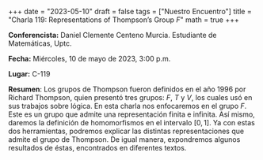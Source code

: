 +++
date  = "2023-05-10"
draft = false
tags  = ["Nuestro Encuentro"]
title = "Charla 119: Representations of Thompson’s Group $F$"
math  = true
+++


**Conferencista:**  Daniel Clemente Centeno Murcia. Estudiante de Matemáticas, Uptc.

**Fecha:** Miércoles, 10 de mayo de 2023, 3:00 p.m.

**Lugar:** C-119

**Resumen**: Los grupos de Thompson fueron definidos en el año 1996 por Richard Thompson, quien presentó tres grupos: $F$, $T$ y $V$, los cuales usó en sus trabajos sobre lógica. En esta charla nos enfocaremos en el grupo $F$. Este es un grupo que admite una representación finita e infinita. Así mismo, daremos la definición de homomorfismos en el intervalo $[0,1]$. Ya con estas dos herramientas, podremos explicar las distintas representaciones que admite el grupo de Thompson. De igual manera, expondremos algunos resultados de éstas, encontrados en diferentes textos. 
